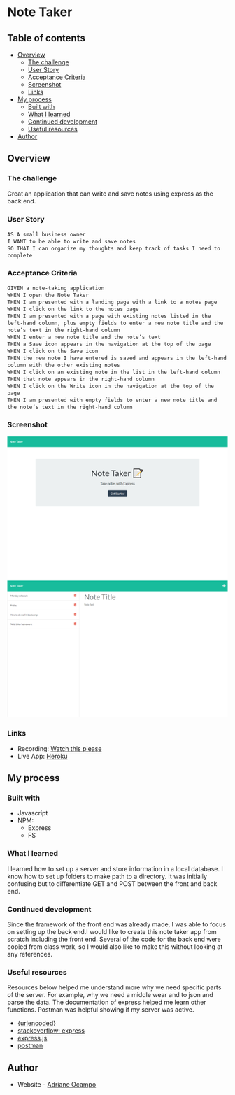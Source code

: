 # Note Taker

## Table of contents

- [Overview](#overview)
  - [The challenge](#the-challenge)
  - [User Story](#user-story)
  - [Acceptance Criteria](#acceptance-criteria)
  - [Screenshot](#screenshot)
  - [Links](#links)
- [My process](#my-process)
  - [Built with](#built-with)
  - [What I learned](#what-i-learned)
  - [Continued development](#continued-development)
  - [Useful resources](#useful-resources)
- [Author](#author)

## Overview

### The challenge

Creat an application that can write and save notes using express as the back end. 

### User Story

```
AS A small business owner
I WANT to be able to write and save notes
SO THAT I can organize my thoughts and keep track of tasks I need to complete
```

### Acceptance Criteria

```
GIVEN a note-taking application
WHEN I open the Note Taker
THEN I am presented with a landing page with a link to a notes page
WHEN I click on the link to the notes page
THEN I am presented with a page with existing notes listed in the left-hand column, plus empty fields to enter a new note title and the note’s text in the right-hand column
WHEN I enter a new note title and the note’s text
THEN a Save icon appears in the navigation at the top of the page
WHEN I click on the Save icon
THEN the new note I have entered is saved and appears in the left-hand column with the other existing notes
WHEN I click on an existing note in the list in the left-hand column
THEN that note appears in the right-hand column
WHEN I click on the Write icon in the navigation at the top of the page
THEN I am presented with empty fields to enter a new note title and the note’s text in the right-hand column
```

### Screenshot

![](./public/assets/css/localhost_3001_.png)
![](./public/assets/css/localhost_3001_notes.html.png)


### Links

- Recording: [Watch this please](https://drive.google.com/file/d/17sWi95yyxKHMoMoYvbLVlAnNORMOF1uP/view?usp=sharing)
- Live App: [Heroku](https://adriane-notetaker.herokuapp.com/)

## My process

### Built with

- Javascript
- NPM:
  - Express
  - FS

### What I learned

I learned how to set up a server and store information in a local database. I know how to set up folders to make path to a directory. It was initially confusing but to differentiate GET and POST between the front and back end. 

### Continued development

Since the framework of the front end was already made, I was able to focus on setting up the back end.I would like to create this note taker app from scratch including the front end. Several of the code for the back end were copied from class work, so I would also like to make this without looking at any references. 

### Useful resources

Resources below helped me understand more why we need specific parts of the server. For example, why we need a middle wear and to json and parse the data. The documentation of express helped me learn other functions. Postman was helpful showing if my server was active. 

- [{urlencoded}](https://stackoverflow.com/questions/23259168/what-are-express-json-and-express-urlencoded)
- [stackoverflow: express](https://www.geeksforgeeks.org/express-js-express-json-function/)
- [express.js](https://expressjs.com/)
- [postman](https://web.postman.co/)

## Author

- Website - [Adriane Ocampo](https://ocampoad.github.io/Adriane_Ocampo_Portfolio/)